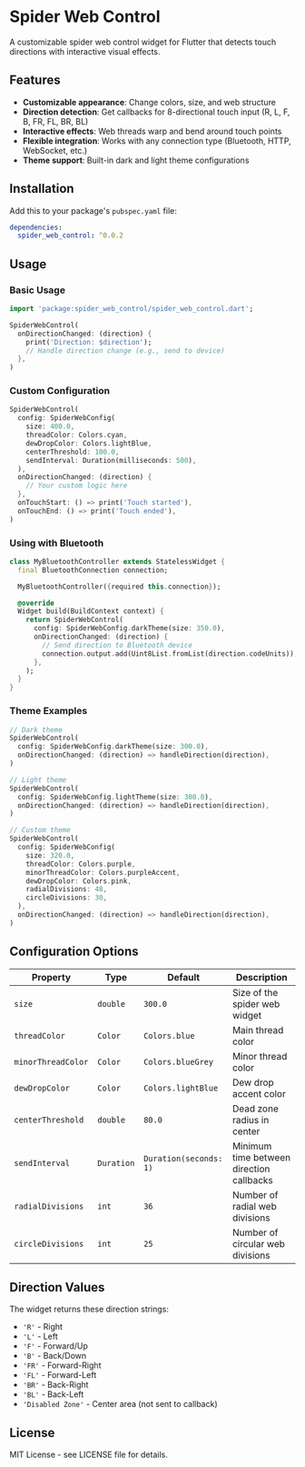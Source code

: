 # Spider Web Control

A customizable spider web control widget for Flutter that detects touch directions with interactive visual effects.

## Features

- **Customizable appearance**: Change colors, size, and web structure
- **Direction detection**: Get callbacks for 8-directional touch input (R, L, F, B, FR, FL, BR, BL)
- **Interactive effects**: Web threads warp and bend around touch points
- **Flexible integration**: Works with any connection type (Bluetooth, HTTP, WebSocket, etc.)
- **Theme support**: Built-in dark and light theme configurations

## Installation

Add this to your package's `pubspec.yaml` file:

```yaml
dependencies:
  spider_web_control: ^0.0.2
```

## Usage

### Basic Usage

```dart
import 'package:spider_web_control/spider_web_control.dart';

SpiderWebControl(
  onDirectionChanged: (direction) {
    print('Direction: $direction');
    // Handle direction change (e.g., send to device)
  },
)
```

### Custom Configuration

```dart
SpiderWebControl(
  config: SpiderWebConfig(
    size: 400.0,
    threadColor: Colors.cyan,
    dewDropColor: Colors.lightBlue,
    centerThreshold: 100.0,
    sendInterval: Duration(milliseconds: 500),
  ),
  onDirectionChanged: (direction) {
    // Your custom logic here
  },
  onTouchStart: () => print('Touch started'),
  onTouchEnd: () => print('Touch ended'),
)
```

### Using with Bluetooth

```dart
class MyBluetoothController extends StatelessWidget {
  final BluetoothConnection connection;

  MyBluetoothController({required this.connection});

  @override
  Widget build(BuildContext context) {
    return SpiderWebControl(
      config: SpiderWebConfig.darkTheme(size: 350.0),
      onDirectionChanged: (direction) {
        // Send direction to Bluetooth device
        connection.output.add(Uint8List.fromList(direction.codeUnits));
      },
    );
  }
}
```

### Theme Examples

```dart
// Dark theme
SpiderWebControl(
  config: SpiderWebConfig.darkTheme(size: 300.0),
  onDirectionChanged: (direction) => handleDirection(direction),
)

// Light theme
SpiderWebControl(
  config: SpiderWebConfig.lightTheme(size: 300.0),
  onDirectionChanged: (direction) => handleDirection(direction),
)

// Custom theme
SpiderWebControl(
  config: SpiderWebConfig(
    size: 320.0,
    threadColor: Colors.purple,
    minorThreadColor: Colors.purpleAccent,
    dewDropColor: Colors.pink,
    radialDivisions: 48,
    circleDivisions: 30,
  ),
  onDirectionChanged: (direction) => handleDirection(direction),
)
```

## Configuration Options

| Property           | Type       | Default                | Description                              |
| ------------------ | ---------- | ---------------------- | ---------------------------------------- |
| `size`             | `double`   | `300.0`                | Size of the spider web widget            |
| `threadColor`      | `Color`    | `Colors.blue`          | Main thread color                        |
| `minorThreadColor` | `Color`    | `Colors.blueGrey`      | Minor thread color                       |
| `dewDropColor`     | `Color`    | `Colors.lightBlue`     | Dew drop accent color                    |
| `centerThreshold`  | `double`   | `80.0`                 | Dead zone radius in center               |
| `sendInterval`     | `Duration` | `Duration(seconds: 1)` | Minimum time between direction callbacks |
| `radialDivisions`  | `int`      | `36`                   | Number of radial web divisions           |
| `circleDivisions`  | `int`      | `25`                   | Number of circular web divisions         |

## Direction Values

The widget returns these direction strings:

- `'R'` - Right
- `'L'` - Left
- `'F'` - Forward/Up
- `'B'` - Back/Down
- `'FR'` - Forward-Right
- `'FL'` - Forward-Left
- `'BR'` - Back-Right
- `'BL'` - Back-Left
- `'Disabled Zone'` - Center area (not sent to callback)

## License

MIT License - see LICENSE file for details.
